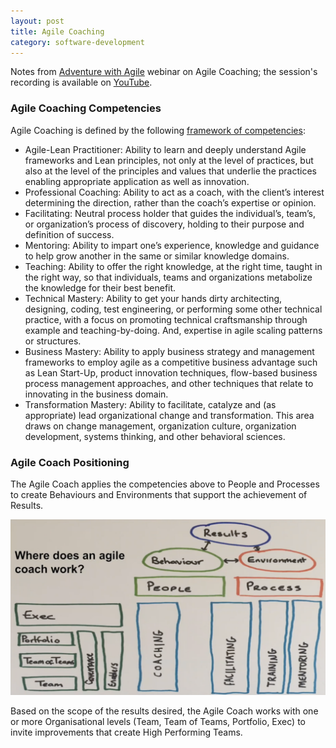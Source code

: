 ```yaml
---
layout: post
title: Agile Coaching
category: software-development
---
```


Notes from [Adventure with Agile](https://www.adventureswithagile.com) webinar on Agile Coaching; the session's recording is available on [YouTube](https://www.youtube.com/watch?v=pReBVbJFRBU).

### Agile Coaching Competencies

Agile Coaching is defined by the following [framework of competencies](http://agilecoachinginstitute.com/agile-coaching-resources/):

- Agile-Lean Practitioner: Ability to learn and deeply understand Agile frameworks and Lean principles, not only at the level of practices, but also at the level of the principles and values that underlie the practices enabling appropriate application as well as innovation.
- Professional Coaching: Ability to act as a coach, with the client’s interest determining the direction, rather than the coach’s expertise or opinion.
- Facilitating: Neutral process holder that guides the individual’s, team’s, or organization’s process of discovery, holding to their purpose and definition of success.
- Mentoring: Ability to impart one’s experience, knowledge and guidance to help grow another in the same or similar knowledge domains.
- Teaching: Ability to offer the right knowledge, at the right time, taught in the right way, so that individuals, teams and organizations metabolize the knowledge for their best benefit.
- Technical Mastery: Ability to get your hands dirty architecting, designing, coding, test engineering, or performing some other technical practice, with a focus on promoting technical craftsmanship through example and teaching-by-doing. And, expertise in agile scaling patterns or structures.
- Business Mastery: Ability to apply business strategy and management frameworks to employ agile as a competitive business advantage such as Lean Start-Up, product innovation techniques, flow-based business process management approaches, and other techniques that relate to innovating in the business domain.
- Transformation Mastery: Ability to facilitate, catalyze and (as appropriate) lead organizational change and transformation. This area draws on change management, organization culture, organization development, systems thinking, and other behavioral sciences.

### Agile Coach Positioning

The Agile Coach applies the competencies above to People and Processes to create Behaviours and Environments that support the achievement of Results.

<center><img src="/img/software-development/agile-coaching.png"></center>

Based on the scope of the results desired, the Agile Coach works with one or more Organisational levels (Team, Team of Teams, Portfolio, Exec) to invite improvements that create High Performing Teams.
